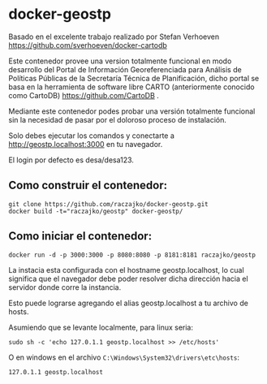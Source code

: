 docker-geostp
==============

Basado en el excelente trabajo realizado por Stefan Verhoeven <link>https://github.com/sverhoeven/docker-cartodb</link>

Este contenedor provee una version totalmente funcional en modo desarrollo del Portal de Información Georeferenciada
para Análisis de Políticas Públicas de la Secretaría Técnica de Planificación, dicho portal se basa en la herramienta
de software libre CARTO (anteriormente conocido como CartoDB) <link> https://github.com/CartoDB </link>.


Mediante este contenedor podes probar una versión totalmente funcional sin la necesidad de pasar por el doloroso proceso
de instalación.


Solo debes ejecutar los comandos y conectarte a http://geostp.localhost:3000 en tu navegador.

El login por defecto es desa/desa123.


Como construir el contenedor:
---------------------------

```
git clone https://github.com/raczajko/docker-geostp.git
docker build -t="raczajko/geostp" docker-geostp/
```

Como iniciar el contenedor:
-------------------------

```
docker run -d -p 3000:3000 -p 8080:8080 -p 8181:8181 raczajko/geostp
```

La instacia esta configurada con el hostname geostp.localhost, lo cual significa que el navegador debe poder resolver
 dicha dirección hacia el servidor donde corre la instancia.
 
Esto puede lograrse agregando el alias geostp.localhost a tu archivo de hosts.


Asumiendo que se levante localmente, para linux seria: 

```
sudo sh -c 'echo 127.0.1.1 geostp.localhost >> /etc/hosts'
```

O en windows en el archivo `C:\Windows\System32\drivers\etc\hosts`:

```
127.0.1.1 geostp.localhost
```